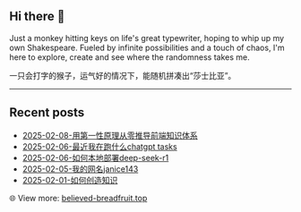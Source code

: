 ## Hi there 👋

Just a monkey hitting keys on life's great typewriter, hoping to whip up my own Shakespeare. Fueled by infinite possibilities and a touch of chaos, I'm here to explore, create and see where the randomness takes me.

一只会打字的猴子，运气好的情况下，能随机拼凑出“莎士比亚”。

<!--
**janice143/janice143** is a ✨ _special_ ✨ repository because its `README.md` (this file) appears on your GitHub profile.

Here are some ideas to get you started:

- 🔭 I’m currently working on ...
- 🌱 I’m currently learning ...
- 👯 I’m looking to collaborate on ...
- 🤔 I’m looking for help with ...
- 💬 Ask me about ...
- 📫 How to reach me: ...
- 😄 Pronouns: ...
- ⚡ Fun fact: ...
-->

---

## Recent posts
<!-- LATEST_BLOG_POSTS__START -->

- [2025-02-08-用第一性原理从零推导前端知识体系](https://www.believed-breadfruit.top/2025/02/08/2025-02-08-用第一性原理从零推导前端知识体系/)
- [2025-02-06-最近我在跑什么chatgpt tasks](https://www.believed-breadfruit.top/2025/02/06/2025-02-06-最近我在跑什么chatgpt tasks/)
- [2025-02-06-如何本地部署deep-seek-r1](https://www.believed-breadfruit.top/2025/02/06/2025-02-06-如何本地部署deep-seek-r1/)
- [2025-02-05-我的网名janice143](https://www.believed-breadfruit.top/2025/02/05/2025-02-05-我的网名janice143/)
- [2025-02-01-如何创造知识](https://www.believed-breadfruit.top/2025/02/01/2025-02-01-如何创造知识/)
<!-- LATEST_BLOG_POSTS__END -->
<!-- LATEST_BLOG_POSTS__END -->
<!-- LATEST_BLOG_POSTS__END -->
<!-- LATEST_BLOG_POSTS__END -->
<!-- LATEST_BLOG_POSTS__END -->
<!-- LATEST_BLOG_POSTS__END -->
<!-- LATEST_BLOG_POSTS__END -->
<!-- LATEST_BLOG_POSTS__END -->
<!-- LATEST_BLOG_POSTS__END -->
<!-- LATEST_BLOG_POSTS__END -->
<!-- LATEST_BLOG_POSTS__END -->
<!-- LATEST_BLOG_POSTS__END -->
<!-- LATEST_BLOG_POSTS__END -->
<!-- LATEST_BLOG_POSTS__END -->
:globe_with_meridians: View more: [believed-breadfruit.top](https://www.believed-breadfruit.top/archives/)
